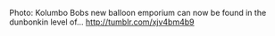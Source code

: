 Photo: Kolumbo Bobs new balloon emporium can now be found in the dunbonkin level of... http://tumblr.com/xjv4bm4b9